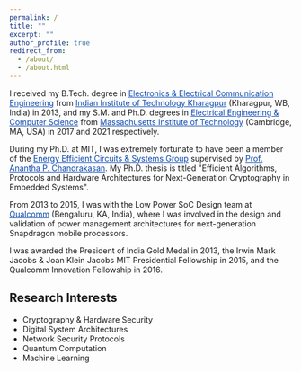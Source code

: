 ```yaml
---
permalink: /
title: ""
excerpt: ""
author_profile: true
redirect_from: 
  - /about/
  - /about.html
---
```


I received my B.Tech. degree in <a href="http://www.ecdept.iitkgp.ac.in" style="color:#0645AD;">Electronics & Electrical Communication Engineering</a> from <a href="http://www.iitkgp.ac.in" style="color:#0645AD;">Indian Institute of Technology Kharagpur</a> (Kharagpur, WB, India) in 2013, and my S.M. and Ph.D. degrees in <a href="https://www.eecs.mit.edu" style="color:#0645AD;">Electrical Engineering & Computer Science</a> from <a href="https://www.mit.edu" style="color:#0645AD;">Massachusetts Institute of Technology</a> (Cambridge, MA, USA) in 2017 and 2021 respectively.

During my Ph.D. at MIT, I was extremely fortunate to have been a member of the <a href="https://mtlsites.mit.edu/researchgroups/icsystems" style="color:#0645AD;">Energy Efficient Circuits & Systems Group</a> supervised by <a href="https://chandrakasan.mit.edu" style="color:#0645AD;">Prof. Anantha P. Chandrakasan</a>. My Ph.D. thesis is titled "Efficient Algorithms, Protocols and Hardware Architectures for Next-Generation Cryptography in Embedded Systems".

From 2013 to 2015, I was with the Low Power SoC Design team at <a href="https://www.qualcomm.com" style="color:#0645AD;">Qualcomm</a> (Bengaluru, KA, India), where I was involved in the design and validation of power management architectures for next-generation Snapdragon mobile processors.

I was awarded the President of India Gold Medal in 2013, the Irwin Mark Jacobs & Joan Klein Jacobs MIT Presidential Fellowship in 2015, and the Qualcomm Innovation Fellowship in 2016.

Research Interests
------------------
* Cryptography & Hardware Security
* Digital System Architectures
* Network Security Protocols
* Quantum Computation
* Machine Learning




